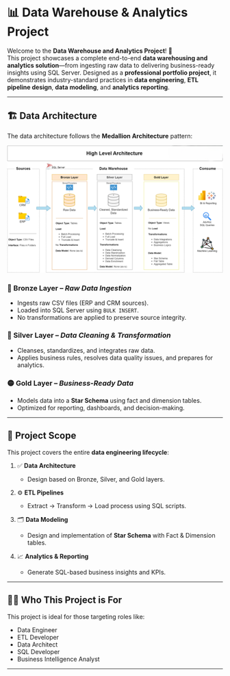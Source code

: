 # 📊 Data Warehouse & Analytics Project

Welcome to the **Data Warehouse and Analytics Project**! 🚀  
This project showcases a complete end-to-end **data warehousing and analytics solution**—from ingesting raw data to delivering business-ready insights using SQL Server. Designed as a **professional portfolio project**, it demonstrates industry-standard practices in **data engineering**, **ETL pipeline design**, **data modeling**, and **analytics reporting**.

---

## 🏗️ Data Architecture

The data architecture follows the **Medallion Architecture** pattern:

![Data Architecture](docs/data_architecture.png)

### 🔸 Bronze Layer – *Raw Data Ingestion*
- Ingests raw CSV files (ERP and CRM sources).
- Loaded into SQL Server using `BULK INSERT`.
- No transformations are applied to preserve source integrity.

### 🔹 Silver Layer – *Data Cleaning & Transformation*
- Cleanses, standardizes, and integrates raw data.
- Applies business rules, resolves data quality issues, and prepares for analytics.

### 🟡 Gold Layer – *Business-Ready Data*
- Models data into a **Star Schema** using fact and dimension tables.
- Optimized for reporting, dashboards, and decision-making.

---

## 📖 Project Scope

This project covers the entire **data engineering lifecycle**:

1. ✅ **Data Architecture**  
   - Design based on Bronze, Silver, and Gold layers.

2. ⚙️ **ETL Pipelines**  
   - Extract → Transform → Load process using SQL scripts.

3. 🗂️ **Data Modeling**  
   - Design and implementation of **Star Schema** with Fact & Dimension tables.

4. 📈 **Analytics & Reporting**  
   - Generate SQL-based business insights and KPIs.

---

## 👨‍💼 Who This Project is For

This project is ideal for those targeting roles like:
- Data Engineer  
- ETL Developer  
- Data Architect  
- SQL Developer  
- Business Intelligence Analyst  

---


